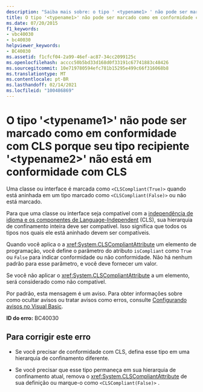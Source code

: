```yaml
---
description: "Saiba mais sobre: o tipo ' <typename1> ' não pode ser marcado como em conformidade com CLS porque seu tipo recipiente ' <typename2> ' não tem conformidade com CLS"
title: O tipo '<typename1>' não pode ser marcado como em conformidade com CLS porque seu tipo recipiente '<typename2>' não está em conformidade com CLS
ms.date: 07/20/2015
f1_keywords:
- vbc40030
- bc40030
helpviewer_keywords:
- BC40030
ms.assetid: f1cfcf04-2a99-46ef-ac87-34cc2099125c
ms.openlocfilehash: acccc50b5bd33d168d0f33191c67741883c48426
ms.sourcegitcommit: 10e719780594efc781b15295e499c66f316068b8
ms.translationtype: MT
ms.contentlocale: pt-BR
ms.lasthandoff: 02/14/2021
ms.locfileid: "100486869"
---
```

# <a name="type-typename1-cannot-be-marked-cls-compliant-because-its-containing-type-typename2-is-not-cls-compliant"></a>O tipo '\<typename1>' não pode ser marcado como em conformidade com CLS porque seu tipo recipiente '\<typename2>' não está em conformidade com CLS

Uma classe ou interface é marcada como `<CLSCompliant(True)>` quando está aninhada em um tipo marcado como `<CLSCompliant(False)>` ou não está marcado.  
  
 Para que uma classe ou interface seja compatível com a [independência de idioma e os componentes de Language-Independent](../../standard/language-independence-and-language-independent-components.md) (CLS), sua hierarquia de confinamento inteira deve ser compatível. Isso significa que todos os tipos nos quais ele está aninhado devem ser compatíveis.  
  
 Quando você aplica o a <xref:System.CLSCompliantAttribute> um elemento de programação, você define o parâmetro do atributo `isCompliant` como `True` ou `False` para indicar conformidade ou não conformidade. Não há nenhum padrão para esse parâmetro, e você deve fornecer um valor.  
  
 Se você não aplicar o <xref:System.CLSCompliantAttribute> a um elemento, será considerado como não compatível.  
  
 Por padrão, esta mensagem é um aviso. Para obter informações sobre como ocultar avisos ou tratar avisos como erros, consulte [Configurando avisos no Visual Basic](/visualstudio/ide/configuring-warnings-in-visual-basic).  
  
 **ID do erro:** BC40030  
  
## <a name="to-correct-this-error"></a>Para corrigir este erro  
  
- Se você precisar de conformidade com CLS, defina esse tipo em uma hierarquia de confinamento diferente.  
  
- Se você precisar que esse tipo permaneça em sua hierarquia de confinamento atual, remova o <xref:System.CLSCompliantAttribute> de sua definição ou marque-o como `<CLSCompliant(False)>` .
